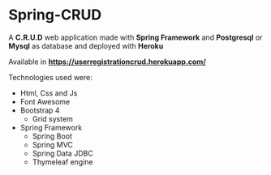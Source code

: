 # Spring-CRUD
A **C.R.U.D** web application made with **Spring Framework** and **Postgresql** or **Mysql** as database and deployed with **Heroku**

Available in **https://userregistrationcrud.herokuapp.com/**

Technologies used were:
* Html, Css and Js
* Font Awesome
* Bootstrap 4
  * Grid system
* Spring Framework
  * Spring Boot
  * Spring MVC
  * Spring Data JDBC
  * Thymeleaf engine
